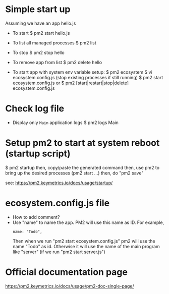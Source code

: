 # Simple start up

Assuming we have an app hello.js

- To start
  $ pm2 start hello.js

- To list all managed processes
  $ pm2 list

- To stop
  $ pm2 stop hello

- To remove app from list
  $ pm2 delete hello

- To start app with system env variable setup:
  $ pm2 ecosystem
  $ vi ecosystem.config.js
  (stop existing processes if still running)
  $ pm2 start ecosystem.config.js
  or
  $ pm2 [start|restart|stop|delete] ecosystem.config.js

# Check log file

- Display only `Main` application logs
  $ pm2 logs Main

# Setup pm2 to start at system reboot (startup script)
  $ pm2 startup
  then, copy/paste the generated command
  then, use pm2 to bring up the desired processes (pm2 start ...)
  then, do "pm2 save"

see: https://pm2.keymetrics.io/docs/usage/startup/

# ecosystem.config.js file
- How to add comment?
- Use "name" to name the app. PM2 will use this name as ID.
  For example, 
     ~~~~
     name: "Todo",
	 ~~~~
  Then when we run "pm2 start ecosystem.config.js" pm2 will use the name "Todo" as id.
  Otherwise it will use the name of the main program like "server" (if we run "pm2 start server.js")
  
# Official documentation page
https://pm2.keymetrics.io/docs/usage/pm2-doc-single-page/